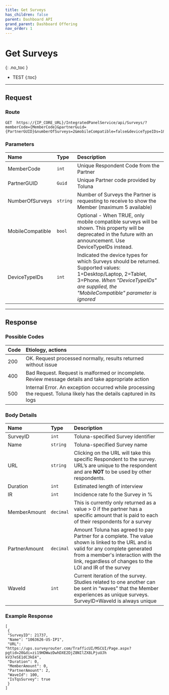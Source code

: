 ```yaml
---
title: Get Surveys
has_children: false
parent: Dashboard API
grand_parent: Dashboard Offering
nav_order: 1
---
```



# Get Surveys
{: .no_toc }

* TEST
{:toc}

---


## Request

### Route
```plaintext
GET  https://{IP_CORE_URL}/IntegratedPanelService/api/Surveys/?memberCode={MemberCode}&partnerGuid={PartnerGUID}&numberOfSurveys=2&mobileCompatible=false&deviceTypeIDs=1&deviceTypeIDs=2
```

### Parameters

| Name | Type | Description |
| :--- | :--- | :--- |
| MemberCode | ```int``` | Unique Respondent Code from the Partner |
| PartnerGUID | ```Guid``` | Unique Partner code provided by Toluna |
| NumberOfSurveys | ```string``` | Number of Surveys the Partner is requesting to receive to show the Member (maximum 5 available) |
| MobileCompatible | ```bool``` | Optional - When TRUE, only mobile compatible surveys will be shown. This property will be deprecated in the future with an announcement. Use DeviceTypeIDs instead.  |
| DeviceTypeIDs | ```int``` | Indicated the device types for which Surveys should be returned. Supported values: 1=Desktop/Laptop, 2=Tablet, 3=Phone. *When "DeviceTypeIDs" are supplied, the "MobileCompatible" parameter is ignored* |

---

## Response

### Possible Codes

| Code | Etiology, actions |
| :--- | :--- |
| 200 | OK. Request processed normally, results returned without issue |
| 400 | Bad Request. Request is malformed or incomplete. Review message details and take appropriate action |
| 500 | Internal Error. An exception occurred while processing the request. Toluna likely has the details captured in its logs |

### Body Details

| Name | Type | Description |
| :--- | :--- | :--- |
| SurveyID | ```int``` | Toluna-specified Survey identifier |
| Name | ```string``` | Toluna-specified Survey name |
| URL | ```string``` | Clicking on the URL will take this specific Respondent to the survey. URL’s are unique to the respondent and are **NOT** to be used by other respondents. |
| Duration | ```int``` | Estimated length of interview |
| IR | ```int``` | Incidence rate fo the Survey in % |
| MemberAmount | ```decimal``` | This is currently only returned as a value > 0 if the partner has a specific amount that is paid to each of their respondents for a survey |
| PartnerAmount | ```decimal``` | Amount Toluna has agreed to pay Partner for a complete. The value shown is linked to the URL and is valid for any complete generated from a member's interaction with the link, regardless of changes to the LOI and IR of the survey |
| WaveId | ```int``` | Current iteration of the survey. Studies related to one another can be sent in “waves” that the Member experiences as unique surveys. SurveyID+WaveId is always unique |


### Example Response
```plaintext
[
 {
 "SurveyID": 21737,
 "Name": "1063626-US-IP1",
 "URL":
"https://ups.surveyrouter.com/TrafficUI/MSCUI/Page.aspx?pgtid=20&di=zi19HDWwzDwhDXE2DjZ8NIlZX8LPjuUJh
kV37eSE1dC3kE4",
 "Duration": 0,
 "MemberAmount": 0,
 "PartnerAmount": 2,
 "WaveId": 100,
 "IsTqsSurvey": true
 }
]
```